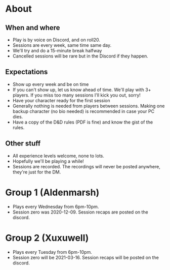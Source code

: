 # About
## When and where
- Play is by voice on Discord, and on roll20. 
- Sessions are every week, same time same day.
- We'll try and do a 15-minute break halfway
- Cancelled sessions will be rare but in the Discord if they happen.

## Expectations
- Show up every week and be on time
- If you can't show up, let us know ahead of time. We'll play with 3+ players. If you miss too many sessions I'll kick you out, sorry!
- Have your character ready for the first session
- Generally nothing is needed from players between sessions. Making one backup character (no bio needed) is recommended in case your PC dies.
- Have a copy of the D&D rules (PDF is fine) and know the gist of the rules.

## Other stuff
- All experience levels welcome, none to lots.
- Hopefully we'll be playing a while!
- Sessions are recorded. The recordings will never be posted anywhere, they're just for the DM.

# Group 1 (Aldenmarsh)
- Plays every Wednesday from 6pm-10pm.
- Session zero was 2020-12-09. Session recaps are posted on the discord.

# Group 2 (Xuxuwell)
- Plays every Tuesday from 6pm-10pm.
- Session zero will be 2021-03-16. Session recaps will be posted on the discord.

